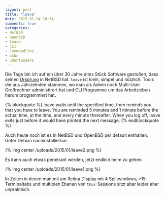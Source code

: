 ```yaml
---
layout: post
title: "leave"
date: 2015-01-24 10:34
comments: true
categories:
- NetBSD
- OpenBSD
- leave
- CLI
- Commandline
- osbn
- ubuntuusers
---
```

Die Tage bin ich auf ein über 30 Jahre altes Stück Software gestoßen, dass
seinen
[Ursprung](http://ftp.rrzn.uni-hannover.de/pub/mirror/bsd/NetBSD/NetBSD-current/src/usr.bin/leave/)
in NetBSD hat. `leave` ist klein, simpel und nützlich.  Tools die aus
Jahrzehnten stammen, wo man als Admin noch Multi-User Großrechner administirert
hat und CLI Programme um das Arbeitsleben herum programmiert hat.

{% blockquote %}
leave waits until the specified time, then reminds you that you have to leave. You are reminded 5 minutes and 1 minute before the actual time, at the time, and every minute thereafter. When you log off, leave exits just before it would have printed the next message.
{% endblockquote %}

Auch heute noch ist es in NetBSD und OpenBSD per default enthalten. Unter Debian
nachinstallierbar.

{% img center /uploads/2015/01/leave2.png %}

Es kann auch etwas penetrant werden, jetzt endlich heim zu gehen.

{% img center /uploads/2015/01/leave1.png %}

In Zeiten in denen man mit am Retina Display mit 4 Splitwindows, &gt;15
Terminaltabs und multiplen Ebenen von `tmux`-Sessions sitzt aber leider eher
unpraktisch.
